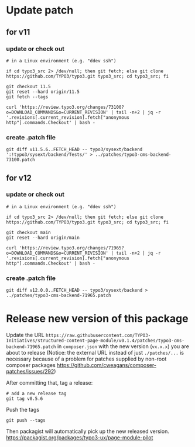 # Update patch


## for v11

### update or check out
    # in a Linux environment (e.g. "ddev ssh")    

    if cd typo3_src 2> /dev/null; then git fetch; else git clone https://github.com/TYPO3/typo3.git typo3_src; cd typo3_src; fi

    git checkout 11.5
    git reset --hard origin/11.5
    git fetch --tags

    curl 'https://review.typo3.org/changes/73100?o=DOWNLOAD_COMMANDS&o=CURRENT_REVISION' | tail -n+2 | jq -r '.revisions[.current_revision].fetch["anonymous http"].commands.Checkout' | bash -


### create .patch file

    git diff v11.5.6..FETCH_HEAD -- typo3/sysext/backend ':!typo3/sysext/backend/Tests/' > ../patches/typo3-cms-backend-73100.patch




## for v12

### update or check out
    # in a Linux environment (e.g. "ddev ssh")

    if cd typo3_src 2> /dev/null; then git fetch; else git clone https://github.com/TYPO3/typo3.git typo3_src; cd typo3_src; fi

    git checkout main
    git reset --hard origin/main

    curl 'https://review.typo3.org/changes/71965?o=DOWNLOAD_COMMANDS&o=CURRENT_REVISION' | tail -n+2 | jq -r '.revisions[.current_revision].fetch["anonymous http"].commands.Checkout' | bash -


### create .patch file

    git diff v12.0.0..FETCH_HEAD -- typo3/sysext/backend > ../patches/typo3-cms-backend-71965.patch







# Release new version of this package

Update the URL `https://raw.githubusercontent.com/TYPO3-Initiatives/structured-content-page-module/v0.1.4/patches/typo3-cms-backend-71965.patch` in `composer.json` with the new version (`vx.x.x`) you are about to release (Notice: the external URL instead of just `./patches/...` is necessary because of a problem for patches supplied by non-root composer packages https://github.com/cweagans/composer-patches/issues/292)

After committing that, tag a release:

    # add a new release tag
    git tag v0.5.6

Push the tags

    git push --tags

Then packagist will automatically pick up the new released version. https://packagist.org/packages/typo3-ux/page-module-pilot
